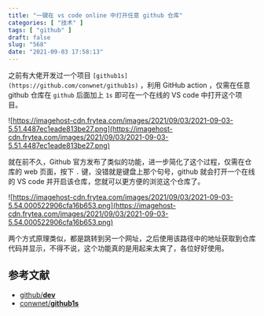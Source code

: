```yaml
---
title: "一键在 vs code online 中打开任意 github 仓库"
categories: [ "技术" ]
tags: [ "github" ]
draft: false
slug: "568"
date: "2021-09-03 17:58:13"
---
```


之前有大佬开发过一个项目 `[github1s](https://github.com/conwnet/github1s)` ，利用 GitHub action ，仅需在任意 github 仓库在 `github` 后面加上 `1s` 即可在一个在线的 VS code 中打开这个项目。

![https://imagehost-cdn.frytea.com/images/2021/09/03/2021-09-03-5.51.4487ec1eade813be27.png](https://imagehost-cdn.frytea.com/images/2021/09/03/2021-09-03-5.51.4487ec1eade813be27.png)

就在前不久，Github 官方发布了类似的功能，进一步简化了这个过程，仅需在仓库的 web 页面，按下 `.` 键，没错就是键盘上那个句号，github 就会打开一个在线的 VS code 并开启该仓库，您就可以更方便的浏览这个仓库了。

![https://imagehost-cdn.frytea.com/images/2021/09/03/2021-09-03-5.54.000522906cfa16b653.png](https://imagehost-cdn.frytea.com/images/2021/09/03/2021-09-03-5.54.000522906cfa16b653.png)

两个方式原理类似，都是跳转到另一个网址，之后使用该路径中的地址获取到仓库代码并显示，不得不说，这个功能真的是用起来太爽了，各位好好使用。

## 参考文献

- [github/**dev**](https://github.com/github/dev)
- [conwnet/**github1s**](https://github.com/conwnet/github1s)